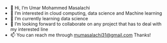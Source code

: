 - 👋 Hi, I’m Umar Mohammed Masalachi
- 👀 I’m interested in cloud computing, data science and Machine learning
- 🌱 I’m currently learning data science
- 💞️ I’m looking forward to collaborate on any project that has to deal with my interested line 
- 📫 You can reach me through mumasalachi31@gmail.com
Thanks!

<!---
masalachi/masalachi is a ✨ special ✨ repository because its `README.md` (this file) appears on your GitHub profile.
You can click the Preview link to take a look at your changes.
--->
